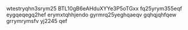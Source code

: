 wtestryqhn3srym25
BTL10gB6eAHduXYYe3P5oTGxx
fq25yrym355eqf
eygqeqegq2hef
erymxtqhhjendo
gyrmrq25yeghqaeqv
gqhqjqhfqew
grrymrymsfv
yj2245
qef
